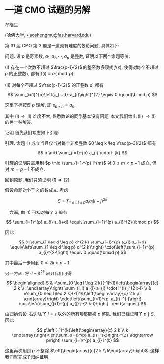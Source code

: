 # 一道 CMO 试题的另解 

牟晓生

(哈佛大学, xiaoshengmu@fas.harvard.edu)

第 31 届 CMO 第 3 题是一道颇有难度的数论问题, 具体如下:

问题. 设 $p$ 是奇素数, $a_{1}, a_{2}, \cdots, a_{p}$ 是整数, 证明以下两个命题等价:

(I) 存在一个次数不超过 $\frac{p-1}{2}$ 的整系数多项式 $f(x)$, 使得对每个不超过 $p$ 的正整数 $i$, 都有 $f(i) \equiv a_{i}(\bmod p)$.

(II) 对每个不超过 $\frac{p-1}{2}$ 的正整数 $d$, 都有

$$
\sum_{i=1}^{p}\left(a_{i+d}-a_{i}\right)^{2} \equiv 0 \quad(\bmod p)
$$

这里下标按模 $p$ 理解, 即 $a_{p+n}=a_{n}$.

其中 $(\mathrm{I}) \Rightarrow(\mathrm{II})$ 难度不大, 熟悉数论的同学基本没有问题. 本文我们给出 (II) $\Rightarrow(\mathrm{I})$ 的另一种解答.

证明 首先我们考虑如下引理:

引理. 命题 (I) 成立当且仅当对每个非负整数 $0 \leq k \leq \frac{p-3}{2}$ 都有

$$
p \mid \sum_{i=1}^{p} a_{i} \cdot i^{k}
$$

引理的证明只需用到 $p \mid \sum_{i=1}^{p} i^{m}$ 对 $0 \leq m<p-1$ 成立, 但对 $m=p-1$ 不成立.

回到原题, 我们只须证明 $(1) \Rightarrow(2)$.

假设命题对小于 $k$ 的数成立. 考虑

$$
S=\sum_{1 \leq i, j \leq p} a_{i} a_{j}(i-j)^{2 k}
$$

一方面, 由 (1) 可知对每个 $d$ 都有

$$
\sum_{i=1}^{p} a_{i} a_{i+d} \equiv \sum_{i=1}^{p} a_{i}^{2}(\bmod p)
$$

因此

$$
S=\sum_{1 \leq d \leq p} d^{2 k} \sum_{i=1}^{p} a_{i} a_{i+d} \equiv\left(\sum_{1 \leq d \leq p} d^{2 k}\right) \cdot\left(\sum_{i=1}^{p} a_{i}^{2}\right) \equiv 0 \quad(\bmod p)
$$

其中最后一步用到 $0 \leq 2 k<p-1$.

另一方面, 将 $(i-j)^{2 k}$ 展开我们可得

$$
\begin{aligned}
S & =\sum_{0 \leq l \leq 2 k}(-1)^{l}\left(\begin{array}{c}
2 k \\
l
\end{array}\right) \sum_{i, j} a_{i} a_{j} \cdot i^{l} j^{2 k-l} \\
& =\sum_{0 \leq l \leq 2 k}(-1)^{l}\left(\begin{array}{c}
2 k \\
l
\end{array}\right) \cdot\left(\sum_{i=1}^{p} a_{i} i^{l}\right) \cdot\left(\sum_{j=1}^{p} a_{j} j^{2 k-l}\right) .
\end{aligned}
$$

由归纳假设, 右边除了 $l=k$ 以外的所有项都能被 $p$ 整除. 我们已经证明了 $p \mid S$, 因此

$$
p\left|(-1)^{k}\left(\begin{array}{c}
2 k \\
k
\end{array}\right)\left(\sum_{i=1}^{p} a_{i} i^{k}\right)^{2} \Rightarrow p\right| \sum_{i=1}^{p} a_{i} i^{k}
$$

这里再次用到 $p$ 不整除 $\left(\begin{array}{c}2 k \\ k\end{array}\right)$. 这样我们就完成了归纳证明.

